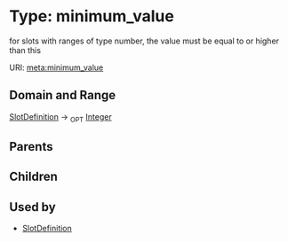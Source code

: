 
# Type: minimum_value


for slots with ranges of type number, the value must be equal to or higher than this

URI: [meta:minimum_value](https://w3id.org/biolink/biolinkml/meta/minimum_value)


## Domain and Range

[SlotDefinition](SlotDefinition.md) ->  <sub>OPT</sub> [Integer](types/Integer.md)

## Parents


## Children


## Used by

 * [SlotDefinition](SlotDefinition.md)
